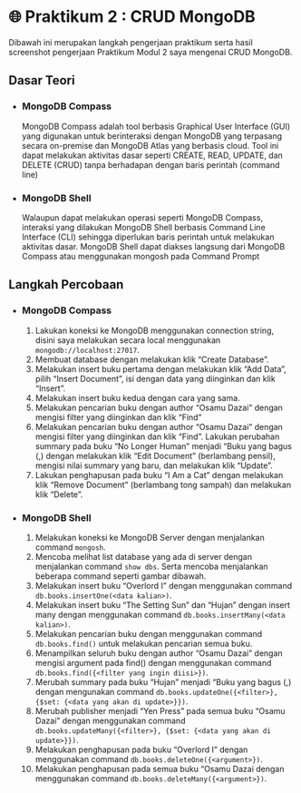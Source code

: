 # :globe_with_meridians: Praktikum 2 : CRUD MongoDB
Dibawah ini merupakan langkah pengerjaan praktikum serta hasil screenshot pengerjaan Praktikum Modul 2 saya mengenai CRUD MongoDB.

## Dasar Teori
* ### MongoDB Compass
    MongoDB Compass adalah tool berbasis Graphical User Interface (GUI) yang digunakan untuk berinteraksi dengan MongoDB yang terpasang secara on-premise dan MongoDB Atlas yang berbasis cloud. Tool ini dapat melakukan aktivitas dasar seperti CREATE, READ, UPDATE, dan DELETE (CRUD) tanpa berhadapan dengan baris perintah (command line)
* ### MongoDB Shell 
    Walaupun dapat melakukan operasi seperti MongoDB Compass, interaksi yang dilakukan MongoDB Shell berbasis Command Line Interface (CLI) sehingga diperlukan baris perintah untuk melakukan aktivitas dasar. MongoDB Shell dapat diakses langsung dari MongoDB Compass atau menggunakan mongosh pada Command Prompt

## Langkah Percobaan
* ### MongoDB Compass
    1. Lakukan koneksi ke MongoDB menggunakan connection string, disini saya melakukan secara local menggunakan ``` mongodb://localhost:27017 ```.
    2. Membuat database dengan melakukan klik “Create Database”.
    3. Melakukan insert buku pertama dengan melakukan klik “Add Data”, pilih “Insert Document”, isi dengan data yang diinginkan dan klik “Insert”.
    4. Melakukan insert buku kedua dengan cara yang sama.
    5. Melakukan pencarian buku dengan author “Osamu Dazai” dengan mengisi filter yang diinginkan dan klik “Find”
    6. Melakukan pencarian buku dengan author “Osamu Dazai” dengan mengisi filter yang diinginkan dan klik “Find”.
    Lakukan perubahan summary pada buku “No Longer Human” menjadi “Buku yang bagus (<NAMA>,<NIM>) dengan melakukan klik “Edit Document” (berlambang pensil), mengisi nilai summary yang baru, dan melakukan klik “Update”.
    7. Lakukan penghapusan pada buku “I Am a Cat” dengan melakukan klik “Remove Document” (berlambang tong sampah) dan melakukan klik “Delete”.

* ### MongoDB Shell
    1. Melakukan koneksi ke MongoDB Server dengan menjalankan command ```mongosh```.
    2. Mencoba melihat list database yang ada di server dengan menjalankan command ```show dbs```. Serta mencoba menjalankan beberapa command seperti gambar dibawah.
    3. Melakukan insert buku “Overlord I” dengan menggunakan command ```db.books.insertOne(<data kalian>)```.
    4. Melakukan insert buku “The Setting Sun” dan “Hujan” dengan insert many dengan menggunakan command ```db.books.insertMany(<data kalian>)```.
    5. Melakukan pencarian buku dengan menggunakan command ```db.books.find()``` untuk melakukan pencarian semua buku.
    6. Menampilkan seluruh buku dengan author “Osamu Dazai” dengan mengisi argument pada find() dengan menggunakan command ```db.books.find({<filter yang ingin diisi>})```.
    7. Merubah summary pada buku “Hujan” menjadi “Buku yang bagus (<NAMA>,<NIM>) dengan mengunakan command ```db.books.updateOne({<filter>}, {$set: {<data yang akan di update>}})```.
    8. Merubah publisher menjadi “Yen Press” pada semua buku “Osamu Dazai” dengan menggunakan command ```db.books.updateMany({<filter>}, {$set: {<data yang akan di update>}})```.
    9. Melakukan penghapusan pada buku “Overlord I” dengan menggunakan command ```db.books.deleteOne({<argument>})```.
    10. Melakukan penghapusan pada semua buku “Osamu Dazai dengan menggunakan command ```db.books.deleteMany({<argument>})```.

